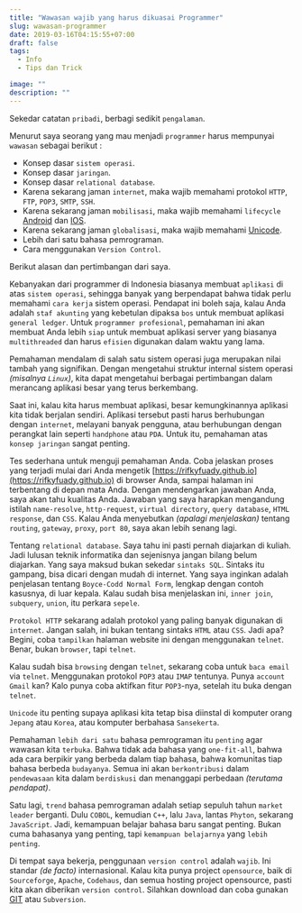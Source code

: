 ```yaml
---
title: "Wawasan wajib yang harus dikuasai Programmer"
slug: wawasan-programmer
date: 2019-03-16T04:15:55+07:00
draft: false
tags:
  - Info
  - Tips dan Trick

image: ""
description: ""
---
```


Sekedar catatan `pribadi`, berbagi sedikit `pengalaman`.

Menurut saya seorang yang mau menjadi `programmer` harus mempunyai `wawasan` sebagai berikut :

- Konsep dasar `sistem operasi`.
- Konsep dasar `jaringan`.
- Konsep dasar `relational database`.
- Karena sekarang jaman `internet`, maka wajib memahami protokol `HTTP`, `FTP`, `POP3`, `SMTP`, `SSH`.
- Karena sekarang jaman `mobilisasi`, maka wajib memahami `lifecycle` [Android](https://developer.android.com/) dan [IOS](https://developer.apple.com/).
- Karena sekarang jaman `globalisasi`, maka wajib memahami [Unicode](https://unicode.org/).
- Lebih dari satu bahasa pemrograman.
- Cara menggunakan `Version Control`.

Berikut alasan dan pertimbangan dari saya.

Kebanyakan dari programmer di Indonesia biasanya membuat `aplikasi` di atas `sistem operasi`, sehingga banyak yang berpendapat bahwa tidak perlu memahami `cara kerja` sistem operasi. Pendapat ini boleh saja, kalau Anda adalah `staf akunting` yang kebetulan dipaksa `bos` untuk membuat aplikasi `general ledger`. Untuk `programmer profesional`, pemahaman ini akan membuat Anda lebih `siap` untuk membuat aplikasi server yang biasanya `multithreaded` dan harus `efisien` digunakan dalam waktu yang lama.

Pemahaman mendalam di salah satu sistem operasi juga merupakan nilai tambah yang signifikan. Dengan mengetahui struktur internal sistem operasi _(misalnya `Linux`)_, kita dapat mengetahui berbagai pertimbangan dalam merancang aplikasi besar yang terus berkembang.

Saat ini, kalau kita harus membuat aplikasi, besar kemungkinannya aplikasi kita tidak berjalan sendiri. Aplikasi tersebut pasti harus berhubungan dengan `internet`, melayani banyak pengguna, atau berhubungan dengan perangkat lain seperti `handphone` atau `PDA`. Untuk itu, pemahaman atas `konsep jaringan` sangat penting.

Tes sederhana untuk menguji pemahaman Anda. Coba jelaskan proses yang terjadi mulai dari Anda mengetik [https://rifkyfuady.github.io](https://rifkyfuady.github.io) di browser Anda, sampai halaman ini terbentang di depan mata Anda. Dengan mendengarkan jawaban Anda, saya akan tahu kualitas Anda. Jawaban yang saya harapkan mengandung istilah `name-resolve`, `http-request`, `virtual directory`, `query database`, `HTML response`, dan `CSS`. Kalau Anda menyebutkan _(apalagi menjelaskan)_ tentang `routing`, `gateway`, `proxy`, `port 80`, saya akan lebih senang lagi.

Tentang `relational database`. Saya tahu ini pasti pernah diajarkan di kuliah. Jadi lulusan teknik informatika dan sejenisnya jangan bilang belum diajarkan. Yang saya maksud bukan sekedar `sintaks SQL`. Sintaks itu gampang, bisa dicari dengan mudah di internet. Yang saya inginkan adalah penjelasan tentang `Boyce-Codd Normal Form`, lengkap dengan contoh kasusnya, di luar kepala. Kalau sudah bisa menjelaskan ini, `inner join`, `subquery`, `union`, itu perkara `sepele`.

`Protokol HTTP` sekarang adalah protokol yang paling banyak digunakan di `internet`. Jangan salah, ini bukan tentang sintaks `HTML` atau `CSS`. Jadi apa? Begini, coba `tampilkan` halaman website ini dengan menggunakan `telnet`. Benar, bukan `browser`, tapi `telnet`.

Kalau sudah bisa `browsing` dengan `telnet`, sekarang coba untuk `baca email` via `telnet`. Menggunakan protokol `POP3` atau `IMAP` tentunya. Punya `account Gmail` kan? Kalo punya coba aktifkan fitur `POP3`-nya, setelah itu buka dengan `telnet`.

`Unicode` itu penting supaya aplikasi kita tetap bisa diinstal di komputer orang `Jepang` atau `Korea`, atau komputer berbahasa `Sansekerta`.

Pemahaman `lebih dari satu` bahasa pemrograman itu `penting` agar wawasan kita `terbuka`. Bahwa tidak ada bahasa yang `one-fit-all`, bahwa ada cara berpikir yang berbeda dalam tiap bahasa, bahwa komunitas tiap bahasa berbeda `budayanya`. Semua ini akan `berkontribusi` dalam `pendewasaan` kita dalam `berdiskusi` dan menanggapi perbedaan _(terutama pendapat)_.

Satu lagi, `trend` bahasa pemrograman adalah setiap sepuluh tahun `market leader` berganti. Dulu `COBOL`, kemudian `C++`, lalu `Java`, lantas `Phyton`, sekarang `JavaScript`. Jadi, kemampuan belajar bahasa baru sangat penting. Bukan cuma bahasanya yang penting, tapi `kemampuan belajarnya` yang `lebih penting`.

Di tempat saya bekerja, penggunaan `version control` adalah `wajib`. Ini standar _(de facto)_ internasional. Kalau kita punya project `opensource`, baik di `Sourceforge`, `Apache`, `Codehaus`, dan semua hosting project opensource, pasti kita akan diberikan `version control`. Silahkan download dan coba gunakan [GIT](https://git-scm.com/) atau `Subversion`.
